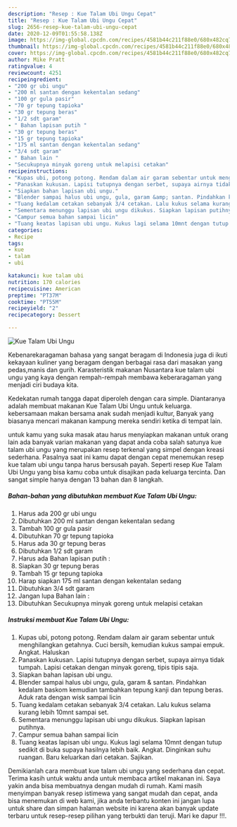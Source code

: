 ```yaml
---
description: "Resep : Kue Talam Ubi Ungu Cepat"
title: "Resep : Kue Talam Ubi Ungu Cepat"
slug: 2656-resep-kue-talam-ubi-ungu-cepat
date: 2020-12-09T01:55:58.138Z
image: https://img-global.cpcdn.com/recipes/4581b44c211f88e0/680x482cq70/kue-talam-ubi-ungu-foto-resep-utama.jpg
thumbnail: https://img-global.cpcdn.com/recipes/4581b44c211f88e0/680x482cq70/kue-talam-ubi-ungu-foto-resep-utama.jpg
cover: https://img-global.cpcdn.com/recipes/4581b44c211f88e0/680x482cq70/kue-talam-ubi-ungu-foto-resep-utama.jpg
author: Mike Pratt
ratingvalue: 4
reviewcount: 4251
recipeingredient:
- "200 gr ubi ungu"
- "200 ml santan dengan kekentalan sedang"
- "100 gr gula pasir"
- "70 gr tepung tapioka"
- "30 gr tepung beras"
- "1/2 sdt garam"
- " Bahan lapisan putih "
- "30 gr tepung beras"
- "15 gr tepung tapioka"
- "175 ml santan dengan kekentalan sedang"
- "3/4 sdt garam"
- " Bahan lain "
- "Secukupnya minyak goreng untuk melapisi cetakan"
recipeinstructions:
- "Kupas ubi, potong potong. Rendam dalam air garam sebentar untuk menghilangkan getahnya. Cuci bersih, kemudian kukus sampai empuk. Angkat. Haluskan"
- "Panaskan kukusan. Lapisi tutupnya dengan serbet, supaya airnya tidak tumpah. Lapisi cetakan dengan minyak goreng, tipis tipis saja."
- "Siapkan bahan lapisan ubi ungu."
- "Blender sampai halus ubi ungu, gula, garam &amp; santan. Pindahkan kedalam baskom kemudian tambahkan tepung kanji dan tepung beras. Aduk rata dengan wisk sampai licin"
- "Tuang kedalam cetakan sebanyak 3/4 cetakan. Lalu kukus selama kurang lebih 10mnt sampai set."
- "Sementara menunggu lapisan ubi ungu dikukus. Siapkan lapisan putihnya."
- "Campur semua bahan sampai licin"
- "Tuang keatas lapisan ubi ungu. Kukus lagi selama 10mnt dengan tutup sedikit di buka supaya hasilnya lebih baik. Angkat. Dinginkan suhu ruangan. Baru keluarkan dari cetakan. Sajikan."
categories:
- Recipe
tags:
- kue
- talam
- ubi

katakunci: kue talam ubi 
nutrition: 170 calories
recipecuisine: American
preptime: "PT37M"
cooktime: "PT55M"
recipeyield: "2"
recipecategory: Dessert

---
```



![Kue Talam Ubi Ungu](https://img-global.cpcdn.com/recipes/4581b44c211f88e0/680x482cq70/kue-talam-ubi-ungu-foto-resep-utama.jpg)

Kebenarekaragaman bahasa yang sangat beragam di Indonesia juga di ikuti kekayaan kuliner yang beragam dengan berbagai rasa dari masakan yang pedas,manis dan gurih. Karasteristik makanan Nusantara kue talam ubi ungu yang kaya dengan rempah-rempah membawa keberaragaman yang menjadi ciri budaya kita.




Kedekatan rumah tangga dapat diperoleh dengan cara simple. Diantaranya adalah membuat makanan Kue Talam Ubi Ungu untuk keluarga. kebersamaan makan bersama anak sudah menjadi kultur, Banyak yang biasanya mencari makanan kampung mereka sendiri ketika di tempat lain.

untuk kamu yang suka masak atau harus menyiapkan makanan untuk orang lain ada banyak varian makanan yang dapat anda coba salah satunya kue talam ubi ungu yang merupakan resep terkenal yang simpel dengan kreasi sederhana. Pasalnya saat ini kamu dapat dengan cepat menemukan resep kue talam ubi ungu tanpa harus bersusah payah.
Seperti resep Kue Talam Ubi Ungu yang bisa kamu coba untuk disajikan pada keluarga tercinta. Dan sangat simple hanya dengan 13 bahan dan 8 langkah.


<!--inarticleads1-->

##### Bahan-bahan yang dibutuhkan membuat Kue Talam Ubi Ungu:

1. Harus ada 200 gr ubi ungu
1. Dibutuhkan 200 ml santan dengan kekentalan sedang
1. Tambah 100 gr gula pasir
1. Dibutuhkan 70 gr tepung tapioka
1. Harus ada 30 gr tepung beras
1. Dibutuhkan 1/2 sdt garam
1. Harus ada  Bahan lapisan putih :
1. Siapkan 30 gr tepung beras
1. Tambah 15 gr tepung tapioka
1. Harap siapkan 175 ml santan dengan kekentalan sedang
1. Dibutuhkan 3/4 sdt garam
1. Jangan lupa  Bahan lain :
1. Dibutuhkan Secukupnya minyak goreng untuk melapisi cetakan




<!--inarticleads2-->

##### Instruksi membuat  Kue Talam Ubi Ungu:

1. Kupas ubi, potong potong. Rendam dalam air garam sebentar untuk menghilangkan getahnya. Cuci bersih, kemudian kukus sampai empuk. Angkat. Haluskan
1. Panaskan kukusan. Lapisi tutupnya dengan serbet, supaya airnya tidak tumpah. Lapisi cetakan dengan minyak goreng, tipis tipis saja.
1. Siapkan bahan lapisan ubi ungu.
1. Blender sampai halus ubi ungu, gula, garam &amp; santan. Pindahkan kedalam baskom kemudian tambahkan tepung kanji dan tepung beras. Aduk rata dengan wisk sampai licin
1. Tuang kedalam cetakan sebanyak 3/4 cetakan. Lalu kukus selama kurang lebih 10mnt sampai set.
1. Sementara menunggu lapisan ubi ungu dikukus. Siapkan lapisan putihnya.
1. Campur semua bahan sampai licin
1. Tuang keatas lapisan ubi ungu. Kukus lagi selama 10mnt dengan tutup sedikit di buka supaya hasilnya lebih baik. Angkat. Dinginkan suhu ruangan. Baru keluarkan dari cetakan. Sajikan.




Demikianlah cara membuat kue talam ubi ungu yang sederhana dan cepat. Terima kasih untuk waktu anda untuk membaca artikel makanan ini. Saya yakin anda bisa membuatnya dengan mudah di rumah. Kami masih menyimpan banyak resep istimewa yang sangat mudah dan cepat, anda bisa menemukan di web kami, jika anda terbantu konten ini jangan lupa untuk share dan simpan halaman website ini karena akan banyak update terbaru untuk resep-resep pilihan yang terbukti dan teruji. Mari ke dapur !!!. 
